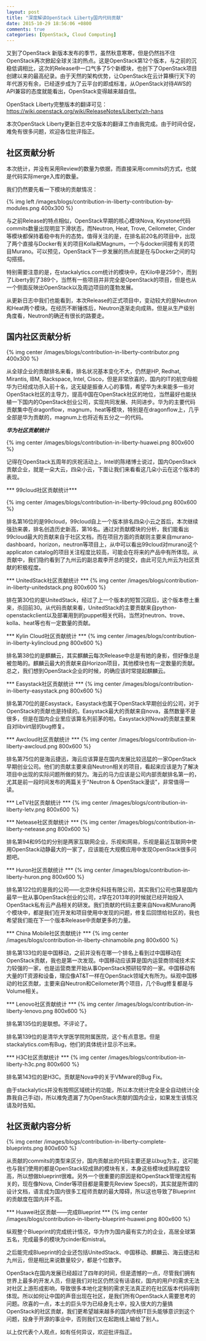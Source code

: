 ```yaml
---
layout: post
title: "深度解读OpenStack Liberty国内代码贡献"
date: 2015-10-29 18:56:06 +0800
comments: true
categories: [OpenStack, Cloud Computing]
---
```


又到了OpenStack 新版本发布的季节，虽然秋意寒寒，但是仍然挡不住OpenStack再次掀起全球关注的热点。这是OpenStack第12个版本，与之前的沉稳低调相比，这次的Release中一口气多了5个新模块，也创下了OpenStack项目创建以来的最高纪录。由于天然的架构优势，让OpenStack在云计算横行天下的年代游刃有余，已经逐步成为了云平台的即成标准，从OpenStack对待AWS的API兼容的态度就能看出，OpenStack变得越来越自信。

OpenStack Liberty完整版本的翻译可见：https://wiki.openstack.org/wiki/ReleaseNotes/Liberty/zh-hans

本次OpenStack Liberty更新日志中文版本的翻译工作由我完成。由于时间仓促，难免有很多问题，欢迎各位批评指正。

<!-- more -->

## 社区贡献分析

本次统计，并没有采用Review的数量为依据，而直接采用commits的方式，也就是代码实际merge入库的数量。

我们仍然要先看一下模块的贡献情况：

{% img left /images/blogs/contribution-in-liberty-contribution-by-modules.png 400x300 %}

与之前Release的特点相似，OpenStack早期的核心模块Nova, Keystone代码commits数量出现明显下滑状态，而Neutron, Heat, Trove, Ceilometer, Cinder等模块都保持着稳中有升的态势。值得关注的是，在排名前20名的项目中，出现了两个直接与Docker有关的项目Kolla和Magnum，一个与docker间接有关的项目Murano。可以预见，OpenStack下一步发展的热点就是在与Docker之间的勾勾搭搭。

特别需要注意的是，在stackalytics.com统计的模块中，在Kilo中是259个，而到了Liberty到了389个，当然有一些项目并非完全是OpenStack的项目，但是也从一个侧面反映出OpenStack以及周边项目的蓬勃发展。

从更新日志中我们也能看到，本次Release的正式项目中，变动较大的是Neutron和Heat两个模块。在经历不断锤炼后，Neutron逐渐走向成熟，但是从生产级别角度看，Neutron的确还有很长的路要走。

## 国内社区贡献分析

{% img center /images/blogs/contribution-in-liberty-contributor.png 400x300 %}

从全球企业的贡献排名来看，排名状况基本变化不大，仍然是HP, Redhat, Mirantis, IBM, Rackspace, Intel, Cisco，但是非常欣喜的，国内的IT的航空母舰华为已经成功杀入前十名，这无疑是振奋人心的事情，希望华为未来能多一些对OpenStack社区的主导力，提高中国在OpenStack社区的地位，当然最好也能扶植一下国内的OpenStack创业公司，实现共同发展、共同进步。华为的主要代码贡献集中在dragonflow，magnum，heat等模块，特别是在dragonflow上，几乎全部是华为贡献的，magnum上也将近有五分之一的代码。

***华为社区贡献统计***

{% img center /images/blogs/contribution-in-liberty-huawei.png 800x600 %}

记得在OpenStack五周年的庆祝活动上，Intel的陈绪博士说过，国内OpenStack贡献企业，就是一朵大云，四朵小云，下面让我们来看看这几朵小云在这个版本的表现。

*** 99cloud社区贡献统计***

{% img center /images/blogs/contribution-in-liberty-99cloud.png 800x600 %}

排名第16位的是99cloud，99cloud自上一个版本排名四朵小云之首后，本次继续强劲来袭，排名创造历史新高，第16名。通过对贡献模块的分析，我们能看出99cloud最大的贡献来自于社区文档，而在项目方面的贡献则主要来自murano-dashboard，horizon，neutron等项目上，从中可以看出99cloud对murano这个applicaton catalog的项目关注程度比较高，可能会在将来的产品中有所体现。从贡献中，我们隐约看到了九州云的副总裁李开总的提交，由此可见九州云为社区贡献的积极程度。

*** UnitedStack社区贡献统计 ***
{% img center /images/blogs/contribution-in-liberty-unitedstack.png 800x600 %}

排在第30位的是UnitedStack，经过了上一个版本的短暂沉寂后，这个版本卷土重来，杀回前30。从代码贡献来看，UnitedStack的主要贡献来自python-openstackclient以及部署用到的puppet相关代码，当然对neutron、trove、kolla、heat等也有一定数量的贡献。

*** Kylin Cloud社区贡献统计 ***
{% img center /images/blogs/contribution-in-liberty-kylincloud.png 800x600 %}

排名第38位的是麒麟云，其实麒麟云每次Release中总是有她的身影，但好像总是被忽略的。麒麟云最大的贡献来自Horizon项目，其他模块也有一定数量的贡献。总之，我们想到OpenStack企业的时候，的确应该时常提起麒麟云。

*** Easystack社区贡献统计 ***
{% img center /images/blogs/contribution-in-liberty-easystack.png 800x600 %}

排名第70位的是Easystack，Easystack也属于OpenStack早期创业的公司，对于OpenStack的贡献也是持续的。Easystack最大的贡献来自nova，虽然数量不是很多，但是在国内企业里应该算名列前茅的啦。Easystack对Nova的贡献主要来自对libvirt层的bug修复。

*** Awcloud社区贡献统计 ***
{% img center /images/blogs/contribution-in-liberty-awcloud.png 800x600 %}

排名第75位的是海云捷迅，海云应该算是在国内发展比较迅猛的一家OpenStack早期创业公司。他们的贡献主要来自Neutron相关的项目，看起来应该是为了解决项目中出现的实际问题所做的努力。海云的马力应该是公司内部贡献排名第一的，尤其是前一段时间发布的两篇关于"Neutron & OpenStack漫谈"，非常值得一读。

*** LeTV社区贡献统计 ***
{% img center /images/blogs/contribution-in-liberty-letv.png 800x600 %}

*** Netease社区贡献统计 ***
{% img center /images/blogs/contribution-in-liberty-netease.png 800x600 %}

排名第94和95位的分别是两家互联网企业，乐视和网易，乐视是最近互联网中使用OpenStack动静最大的一家了，应该能在大规模应用中发现OpenStack很多问题吧。

*** Huron社区贡献统计 ***
{% img center /images/blogs/contribution-in-liberty-huron.png 800x600 %}

排名第122位的是我的公司——北京休伦科技有限公司，其实我们公司也算是国内最早一批从事OpenStack创业的公司，z早在2013年的时候就已经开始投入OpenStack私有云产品相关的研发。我们贡献的代码主要来自Nova和Murano两个模块中，都是我们在开发和项目使用中发现的问题，修复后回馈给社区的，我也希望我们能在下一个版本Release中贡献更多的力量。

*** China Mobile社区贡献统计 ***
{% img center /images/blogs/contribution-in-liberty-chinamobile.png 800x600 %}

排名第133位的是中国移动，之前并没有在哪一个排名上看到过中国移动在OpenStack贡献，我也是第一次发现。中国移动应该算是国内运营商领域技术实力较强的一家，也是运营商里开始从事OpenStack预研较早的一家。中国移动有大量的IT资源和设备，理应像AT&T一样在OpenStack领域大有所为。纵观中国移动的社区贡献，主要来自Neutron和Ceilometer两个项目，几个Bug修复都是与Volume相关。

*** Lenovo社区贡献统计 ***
{% img center /images/blogs/contribution-in-liberty-lenovo.png 800x600 %}

排名第135位的是联想。不评论了。

排名第139位的是清华大学医学院附属医院，这个有点意思。但是stackalytics.com有Bug，他们的具体统计显示不出来。

*** H3C社区贡献统计 ***
{% img center /images/blogs/contribution-in-liberty-h3c.png 800x600 %}

排名第143位的是H3C。贡献是Nova中的关于VMware的Bug Fix。

由于stackalytics并没有按照区域统计的功能，所以本次统计完全是全自动统计(全靠我自己手动)，所以难免遗漏了为OpenStack贡献的国内企业，如果发生该情况请及时告知。

## 社区贡献内容分析

{% img center /images/blogs/contribution-in-liberty-complete-blueprints.png 800x600 %}

从贡献的commits的类型来区分，国内贡献出的代码主要还是以bug为主，这可能也与我们使用的都是OpenStack较成熟的模块有关，本身这些模块成熟程度较高，所以想做blueprint很难。另外一个很重要的原因是和OpenStack管理流程有关的，现在像Nova, Cinder等项目都是需要先Review Specs的，其实就是所谓的设计文档，语言成为国内很多工程师贡献的最大障碍，所以这也导致了Blueprint的贡献度在国内并不高。

*** Huawei社区贡献——完成Blueprint ***
{% img center /images/blogs/contribution-in-liberty-blueprint-huawei.png 800x600 %}

纵观整个Blueprint的完成统计情况，华为作为国内最有实力的企业，高居全球第五名，完成最多的模块为cinder和mistral。

之后能完成Blueprint的企业还包括UnitedStack、中国移动、麒麟云、海云捷迅和九州云，但是相比来说数量较少，都是个位数字。

OpenStack在国内发展已经超过了四年的时间，但是遗憾的一点，尽管我们拥有世界上最多的开发人员，但是我们对社区仍然没有话语权，国内的用户的需求无法对社区上游形成影响，导致很多本地化定制的需求无法真正的在社区版本代码得到体现。所以如何让中国的声音出现在社区，是我们所有OpenStack人需要思考的问题。欣喜的一点，本土的巨头华为已经身先士卒，投入很大的力量搞OpenStack的社区贡献，我们更希望越来越多的国内传统IT巨头能够意识到这个问题，投身于开源的事业中，否则我们又在起跑线上输给了别人。

以上仅代表个人观点，如有任何异议，欢迎批评指正。
